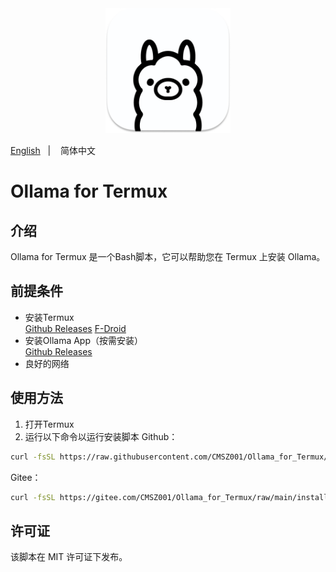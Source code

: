<div align="center">
  <img alt="ollama" height="200px" src="./_images/ollama.png">
</div>

<a href="./README.md">English</a>
&nbsp;&nbsp;| &nbsp;&nbsp;
简体中文

# Ollama for Termux

## 介绍
Ollama for Termux 是一个Bash脚本，它可以帮助您在 Termux 上安装 Ollama。

## 前提条件

- 安装Termux  
[Github Releases](https://github.com/termux/termux-app/releases/latest)   [F-Droid](https://f-droid.org/en/packages/com.termux)
- 安装Ollama App（按需安装）  
[Github Releases](https://github.com/JHubi1/ollama-app/releases/latest)
- 良好的网络

## 使用方法
1. 打开Termux
2. 运行以下命令以运行安装脚本
Github：
```bash
curl -fsSL https://raw.githubusercontent.com/CMSZ001/Ollama_for_Termux/refs/heads/main/install.sh | bash
```
Gitee：
```bash
curl -fsSL https://gitee.com/CMSZ001/Ollama_for_Termux/raw/main/install.sh | bash
```

## 许可证

该脚本在 MIT 许可证下发布。
